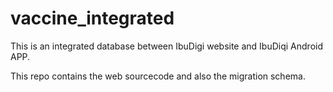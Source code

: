 # vaccine_integrated

This is an integrated database between IbuDigi website and IbuDiqi Android APP.

This repo contains the web sourcecode and also the migration schema.
